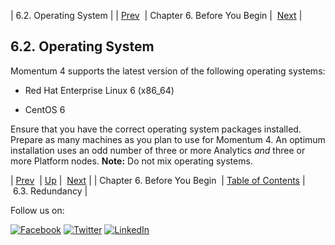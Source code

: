 | 6.2. Operating System |
| [Prev](before_you_begin.php)  | Chapter 6. Before You Begin |  [Next](byb.redundancy.php) |

## 6.2. Operating System

Momentum 4 supports the latest version of the following operating systems:

*   Red Hat Enterprise Linux 6 (x86_64)

*   CentOS 6

Ensure that you have the correct operating system packages installed. Prepare as many machines as you plan to use for Momentum 4\. An optimum installation uses an odd number of three or more Analytics *and* three or more Platform nodes. **Note:** Do not mix operating systems.

| [Prev](before_you_begin.php)  | [Up](before_you_begin.php) |  [Next](byb.redundancy.php) |
| Chapter 6. Before You Begin  | [Table of Contents](index.php) |  6.3. Redundancy |

Follow us on:

[![Facebook](https://support.messagesystems.com/images/icon-facebook.png)](http://www.facebook.com/messagesystems) [![Twitter](https://support.messagesystems.com/images/icon-twitter.png)](http://twitter.com/#!/MessageSystems) [![LinkedIn](https://support.messagesystems.com/images/icon-linkedin.png)](http://www.linkedin.com/company/message-systems)
